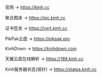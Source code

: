 官网 -> https://kinh.cc

聚合图床 -> https://pic.kinh.cc

证书签发 -> https://cert.kinh.cc

PikPak云盘 -> https://pikpak.pro

KinhDown -> https://kinhdown.com

天翼云盘在线解析 -> https://189.kinh.cc

Kinh服务器状态(探针) -> https://status.kinh.cc